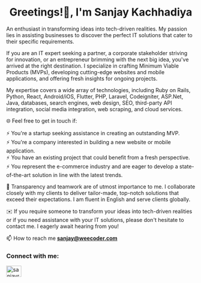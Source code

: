 <h1 align="center">Greetings!👋, I'm Sanjay Kachhadiya</h1>

An enthusiast in transforming ideas into tech-driven realities. My passion lies in assisting businesses to discover the perfect IT solutions that cater to their specific requirements.

If you are an IT expert seeking a partner, a corporate stakeholder striving for innovation, or an entrepreneur brimming with the next big idea, you've arrived at the right destination. I specialize in crafting Minimum Viable Products (MVPs), developing cutting-edge websites and mobile applications, and offering fresh insights for ongoing projects. 

My expertise covers a wide array of technologies, including Ruby on Rails, Python, React, Android/iOS, Flutter, PHP, Laravel, Codeigniter, ASP.Net, Java, databases, search engines, web design, SEO, third-party API integration, social media integration, web scraping, and cloud services.

🌐 Feel free to get in touch if:

⚡ You're a startup seeking assistance in creating an outstanding MVP.</br> 
⚡ You're a company interested in building a new website or mobile application.</br>
⚡ You have an existing project that could benefit from a fresh perspective.</br> 
⚡ You represent the e-commerce industry and are eager to develop a state-of-the-art solution in line with the latest trends.

🤝 Transparency and teamwork are of utmost importance to me. I collaborate closely with my clients to deliver tailor-made, top-notch solutions that exceed their expectations. I am fluent in English and serve clients globally.

✉️ If you require someone to transform your ideas into tech-driven realities or if you need assistance with your IT solutions, please don't hesitate to contact me. I eagerly await hearing from you!

📫 How to reach me **sanjay@weecoder.com**

<h3 align="left">Connect with me:</h3>
<p align="left">
<a href="https://linkedin.com/in/sanjayrk" target="blank"><img align="center" src="https://raw.githubusercontent.com/rahuldkjain/github-profile-readme-generator/master/src/images/icons/Social/linked-in-alt.svg" alt="sanjayrk" height="30" width="40" /></a>
</p>


